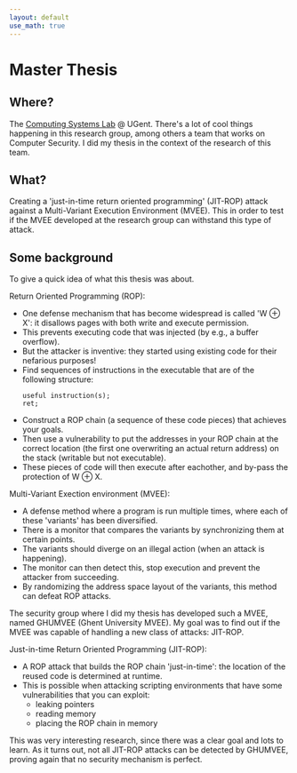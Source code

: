 ```yaml
---
layout: default
use_math: true
---
```

# Master Thesis

## Where?
The [Computing Systems Lab](https://www.ugent.be/ea/elis/en/csl) @ UGent.
There's a lot of cool things happening in this research group,
among others a team that works on Computer Security.
I did my thesis in the context of the research of this team.

## What?
Creating a 'just-in-time return oriented programming' (JIT-ROP) attack against a Multi-Variant Execution Environment (MVEE).
This in order to test if the MVEE developed at the research group can withstand this type of attack.

## Some background
To give a quick idea of what this thesis was about.

Return Oriented Programming (ROP):
- One defense mechanism that has become widespread is called 'W $\oplus$ X':
  it disallows pages with both write and execute permission.
- This prevents executing code that was injected (by e.g., a buffer overflow).
- But the attacker is inventive: they started using existing code for their nefarious purposes!
- Find sequences of instructions in the executable that are of the following structure:
  ```
  useful instruction(s);
  ret;
  ```
- Construct a ROP chain (a sequence of these code pieces) that achieves your goals.
- Then use a vulnerability to put the addresses in your ROP chain at the correct location
  (the first one overwriting an actual return address) on the stack (writable but not executable).
- These pieces of code will then execute after eachother, and by-pass the protection of W $\oplus$ X.

Multi-Variant Exection environment (MVEE):
- A defense method where a program is run multiple times, where each of these 'variants' has been diversified.
- There is a monitor that compares the variants by synchronizing them at certain points.
- The variants should diverge on an illegal action (when an attack is happening).
- The monitor can then detect this, stop execution and prevent the attacker from succeeding.
- By randomizing the address space layout of the variants, this method can defeat ROP attacks.

The security group where I did my thesis has developed such a MVEE, named GHUMVEE (Ghent University MVEE).
My goal was to find out if the MVEE was capable of handling a new class of attacks: JIT-ROP.

Just-in-time Return Oriented Programming (JIT-ROP):
- A ROP attack that builds the ROP chain 'just-in-time': the location of the reused code is determined at runtime.
- This is possible when attacking scripting environments that have some vulnerabilities that you can exploit:
  + leaking pointers
  + reading memory
  + placing the ROP chain in memory

This was very interesting research, since there was a clear goal and lots to learn.
As it turns out, not all JIT-ROP attacks can be detected by GHUMVEE,
proving again that no security mechanism is perfect.
